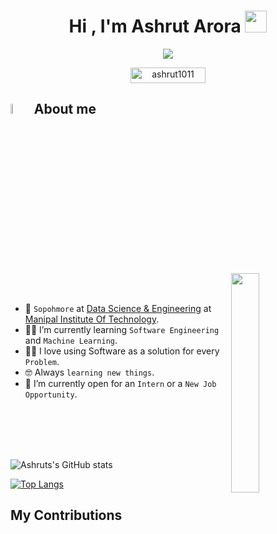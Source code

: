 <h1 align="center">Hi , I'm Ashrut Arora <img src="https://media.giphy.com/media/hvRJCLFzcasrR4ia7z/giphy.gif" width="35"></h1>
<p align="center">
  <a href="https://github.com/DenverCoder1/readme-typing-svg"><img src="https://readme-typing-svg.herokuapp.com?font=Time+New+Roman&color=%23C8BE25&size=25&center=true&vCenter=true&width=600&height=100&lines=Upcoming+Software+and+ML+Engineer;Data+Science+Student;Avid+learner"></a>


<p align="center"> 
	<img src="https://komarev.com/ghpvc/?username=ashrut1011&label=Profile%20views&color=0047AB&style=plastic?" alt="ashrut1011" height=25px, width=120xpx/> 
</p>

## <img src = "https://i.pinimg.com/originals/3f/7e/4e/3f7e4eff7c96e9fe4b8b4b1ff3f7bdb5.gif" width = 6.5%> About me

<img align="right" src="https://github.com/7oSkaaa/7oSkaaa/blob/main/Images/Right_Side.gif?raw=true" width=30%>
<br>
<br>

- :school: `Sopohmore` at [Data Science & Engineering](https://manipal.edu/mit/program-list/btech/btech-data-science-and-engineering.html) at [Manipal Institute Of Technology](https://manipal.edu/mu.html).
- :student: I’m currently learning `Software Engineering` and `Machine Learning`.
- :technologist: I love using Software as a solution for every `Problem`.
- :nerd_face: Always `learning new things`.
- :wave: I’m currently open for an `Intern` or a `New Job Opportunity`.

<br><br><br><br>

![Ashruts's GitHub stats](https://github-readme-stats.vercel.app/api?username=ashrut1011&show_icons=true&theme=transparent)

[![Top Langs](https://github-readme-stats.vercel.app/api/top-langs/?username=ashrut1011&hide_progress=true)](https://github.com/anuraghazra/github-readme-stats)

## My Contributions
